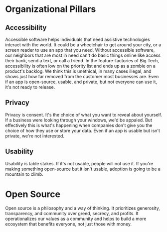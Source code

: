 # Organizational Pillars

## Accessibility
Accessible software helps individuals that need assistive technologies interact with the world. It could be a wheelchair to get around your city, or a screen reader to use an app that you need. Without accessible software, our neighbors that are most in need can't do basic things online like access their bank, send a text, or call a friend. In the feature-factories of Big Tech, accessibility is often low on the priority list and ends up as a zombie on a product's backlog. We think this is unethical, in many cases illegal, and shows just how far removed from the customer most businesses are. Even if an app is open-source, usable, and private, but not everyone can use it, it's not ready to release.

## Privacy
Privacy is consent. It's the choice of what you want to reveal about yourself. If a business were looking through your windows, we'd be appaled. But effectively this is what's happening when companies don't give you the choice of how they use or store your data. Even if an app is usable but isn't private, we're not interested. 

## Usability
Usability is table stakes. If it's not usable, people will not use it. If you're making something open-source but it isn't usable, adoption is going to be a mountain to climb.

# Open Source
Open source is a philosophy and a way of thinking. It prioritizes generosity, transparency, and community over greed, secrecy, and profits. It operationalizes our values as a community and helps to build a more ecosystem that benefits everyone, not just those with money.
